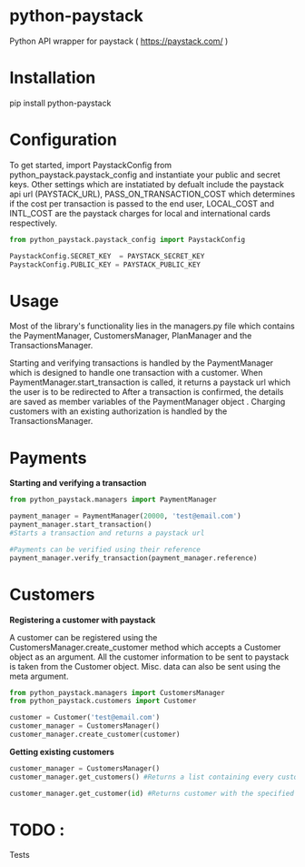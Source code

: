 # python-paystack

Python API wrapper for paystack ( https://paystack.com/ )

# Installation

pip install python-paystack

# Configuration

To get started, import PaystackConfig from python_paystack.paystack_config and instantiate your public and secret keys.
Other settings which are instatiated by defualt include the paystack api url (PAYSTACK_URL), PASS_ON_TRANSACTION_COST which determines if the cost per transaction is passed to the end user, LOCAL_COST and INTL_COST are the paystack charges for local and international cards respectively.

```python
from python_paystack.paystack_config import PaystackConfig

PaystackConfig.SECRET_KEY  = PAYSTACK_SECRET_KEY
PaystackConfig.PUBLIC_KEY = PAYSTACK_PUBLIC_KEY

``` 

# Usage

Most of the library's functionality lies in the managers.py file which contains the PaymentManager, CustomersManager, PlanManager and the TransactionsManager.

Starting and verifying transactions is handled by the PaymentManager which is designed to handle one transaction with a customer.
When PaymentManager.start_transaction is called, it returns a paystack url which the user is to be redirected to 
After a transaction is confirmed, the details are saved as member variables of the PaymentManager object . 
Charging customers with an existing authorization is handled by the TransactionsManager.

# Payments

**Starting and verifying a transaction**
```python
from python_paystack.managers import PaymentManager

payment_manager = PaymentManager(20000, 'test@email.com')
payment_manager.start_transaction()
#Starts a transaction and returns a paystack url

#Payments can be verified using their reference
payment_manager.verify_transaction(payment_manager.reference)

``` 

# Customers

**Registering a customer with paystack**

A customer can be registered using the CustomersManager.create_customer method which accepts a Customer object as an argument.
All the customer information to be sent to paystack is taken from the Customer object.
Misc. data can also be sent using the meta argument.
```python
from python_paystack.managers import CustomersManager
from python_paystack.customers import Customer

customer = Customer('test@email.com')
customer_manager = CustomersManager()
customer_manager.create_customer(customer)
```

**Getting existing customers**
```python
customer_manager = CustomersManager()
customer_manager.get_customers() #Returns a list containing every customer

customer_manager.get_customer(id) #Returns customer with the specified id
```


# TODO : 

Tests

